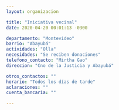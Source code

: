```yaml
---
layout: organizacion

title: "Iniciativa vecinal"
date: 2020-04-20 00:01:13 -0300

departamento: "Montevideo"
barrio: "Abayubá"
actividades: "Olla"
necesidades: "Se reciben donaciones"
telefono_contacto: "Mirtha Gao"
direccion: "Cno de la Justicia y Abayubá"

otros_contactos: ""
horario: "Todos los días de tarde"
aclaraciones: ""
cuenta_bancaria: ""

---
```

